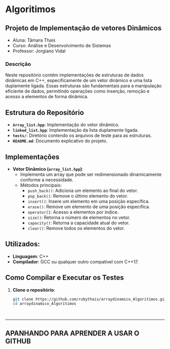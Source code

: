 # Algoritimos
## Projeto de Implementação de vetores Dinâmicos
- Aluna: Tâmara Thais
- Curso: Análise e Desenvolvimento de Sistemas
- Professor: Jorgiano Vidal
### Descrição

Neste repositório contém implementações de estruturas de dados dinâmicas em C++, especificamente de um vetor dinâmico e uma lista duplamente ligada. Essas estruturas são fundamentais para a manipulação eficiente de dados, permitindo operações como inserção, remoção e acesso a elementos de forma dinâmica.

## Estrutura do Repositório

- **`Array_list.hpp`**: Implementação do vetor dinâmico.
- **`linked_list.hpp`**: Implementação da lista duplamente ligada.
- **`tests/`**: Diretório contendo os arquivos de teste para as estruturas.
- **`README.md`**: Documento explicativo do projeto.

## Implementações

- **Vetor Dinâmico (`array_list.hpp`)**:
  - Implementa um array que pode ser redimensionado dinamicamente conforme a necessidade.
  - Métodos principais:
    - `push_back()`: Adiciona um elemento ao final do vetor.
    - `pop_back()`: Remove o último elemento do vetor.
    - `insert()`: Insere um elemento em uma posição específica.
    - `erase()`: Remove um elemento de uma posição específica.
    - `operator[]`: Acesso a elementos por índice.
    - `size()`: Retorna o número de elementos no vetor.
    - `capacity()`: Retorna a capacidade atual do vetor.
    - `clear()`: Remove todos os elementos do vetor.

## Utilizados:

- **Linguagem**: C++
- **Compilador**: GCC ou qualquer outro compatível com C++17.

## Como Compilar e Executar os Testes

1. **Clone o repositório**:

   ```bash
   git clone https://github.com/rubythais/arraydinamico_Algoritimos.git
   cd arraydinamico_Algoritimos




-------------------------------------------------------
   ## APANHANDO PARA APRENDER A USAR O GITHUB

